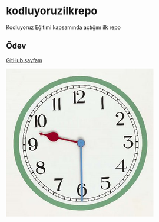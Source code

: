 # kodluyoruzilkrepo
Kodluyoruz Eğitimi kapsamında açtığım ilk repo
## Ödev
[GitHub sayfam](https://github.com/deryatas "GitHub Sayfam")

![Proje için örnek görüntü verilmiştir.](analog.jpg "Github")



